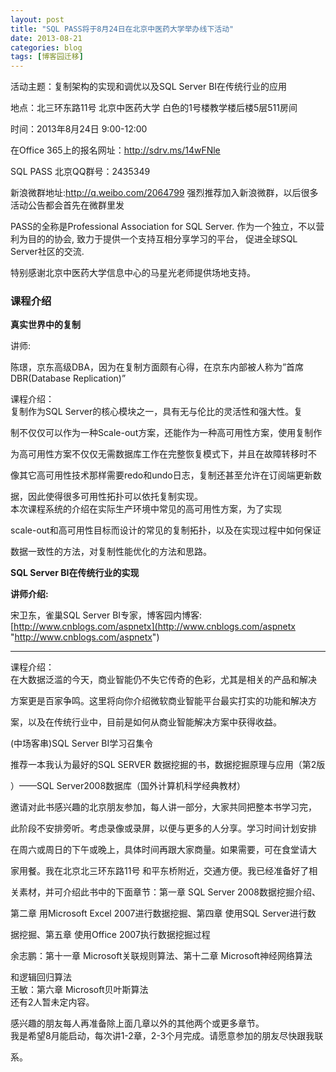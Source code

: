 ```yaml
---
layout: post
title: "SQL PASS将于8月24日在北京中医药大学举办线下活动"
date: 2013-08-21
categories: blog
tags: [博客园迁移]
---
```


活动主题：复制架构的实现和调优以及SQL Server BI在传统行业的应用 

地点：北三环东路11号 北京中医药大学 白色的1号楼教学楼后楼5层511房间

时间：2013年8月24日 9:00-12:00

在Office 365上的报名网址：<http://sdrv.ms/14wFNle>

SQL PASS 北京QQ群号：2435349

新浪微群地址:<http://q.weibo.com/2064799> 强烈推荐加入新浪微群，以后很多活动公告都会首先在微群里发

PASS的全称是Professional Association for SQL Server. 作为一个独立，不以营利为目的的协会, 致力于提供一个支持互相分享学习的平台， 促进全球SQL Server社区的交流. 

特别感谢北京中医药大学信息中心的马星光老师提供场地支持。

### 课程介绍

**真实世界中的复制**

讲师:

陈璟，京东高级DBA，因为在复制方面颇有心得，在京东内部被人称为”首席DBR\(Database Replication\)”

  
课程介绍：   
复制作为SQL Server的核心模块之一，具有无与伦比的灵活性和强大性。复

制不仅仅可以作为一种Scale-out方案，还能作为一种高可用性方案，使用复制作

为高可用性方案不仅仅无需数据库工作在完整恢复模式下，并且在故障转移时不

像其它高可用性技术那样需要redo和undo日志，复制还甚至允许在订阅端更新数

据，因此使得很多可用性拓扑可以依托复制实现。   
本次课程系统的介绍在实际生产环境中常见的高可用性方案，为了实现

scale-out和高可用性目标而设计的常见的复制拓扑，以及在实现过程中如何保证

数据一致性的方法，对复制性能优化的方法和思路。

**SQL Server BI在传统行业的实现**

**讲师介绍:**

宋卫东，雀巢SQL Server BI专家，博客园内博客:[http://www.cnblogs.com/aspnetx](http://www.cnblogs.com/aspnetx "http://www.cnblogs.com/aspnetx")

****  
课程介绍：   
在大数据泛滥的今天，商业智能仍不失它传奇的色彩，尤其是相关的产品和解决

方案更是百家争鸣。这里将向你介绍微软商业智能平台最实打实的功能和解决方

案，以及在传统行业中，目前是如何从商业智能解决方案中获得收益。

\(中场客串\)SQL Server BI学习召集令

推荐一本我认为最好的SQL SERVER 数据挖掘的书，数据挖掘原理与应用（第2版

）——SQL Server2008数据库（国外计算机科学经典教材）   
  
邀请对此书感兴趣的北京朋友参加，每人讲一部分，大家共同把整本书学习完，

此阶段不安排旁听。考虑录像或录屏，以便与更多的人分享。学习时间计划安排

在周六或周日的下午或晚上，具体时间再跟大家商量。如果需要，可在食堂请大

家用餐。我在北京北三环东路11号 和平东桥附近，交通方便。我已经准备好了相

关素材，并可介绍此书中的下面章节：第一章 SQL Server 2008数据挖掘介绍、

第二章 用Microsoft Excel 2007进行数据挖掘、第四章 使用SQL Server进行数

据挖掘、第五章 使用Office 2007执行数据挖掘过程

余志鹏：第十一章 Microsoft关联规则算法、第十二章 Microsoft神经网络算法

和逻辑回归算法   
王敏：第六章 Microsoft贝叶斯算法   
还有2人暂未定内容。

感兴趣的朋友每人再准备除上面几章以外的其他两个或更多章节。   
我是希望8月能启动，每次讲1-2章，2-3个月完成。请愿意参加的朋友尽快跟我联

系。 
